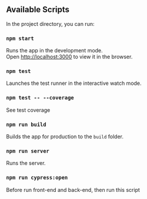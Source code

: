 ## Available Scripts

In the project directory, you can run:

### `npm start`

Runs the app in the development mode.<br />
Open [http://localhost:3000](http://localhost:3000) to view it in the browser.

### `npm test`

Launches the test runner in the interactive watch mode.

### `npm test -- --coverage`

See test coverage

### `npm run build`

Builds the app for production to the `build` folder.

### `npm run server`

Runs the server.

### `npm run cypress:open`

Before run front-end and back-end, then run this script

